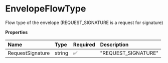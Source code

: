 # EnvelopeFlowType

Flow type of the envelope (REQUEST_SIGNATURE is a request for signature)

**Properties**

| Name             | Type   | Required | Description         |
| :--------------- | :----- | :------- | :------------------ |
| RequestSignature | string | ✅       | "REQUEST_SIGNATURE" |
